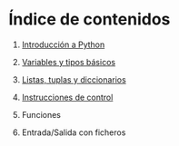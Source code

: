 


# Índice de contenidos

1. [Introducción a Python](01-intro.html)

2. [Variables y tipos básicos](02-variables.html)

3. [Listas, tuplas y diccionarios](03-listas-tuplas-dict.html)

4. [Instrucciones de control](04-inst-control.html)

5. Funciones

6. Entrada/Salida con ficheros


